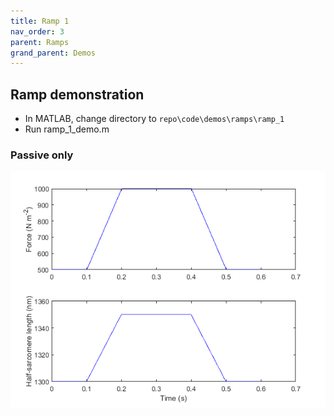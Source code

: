 ```yaml
---
title: Ramp 1
nav_order: 3
parent: Ramps
grand_parent: Demos
---
```


## Ramp demonstration

+ In MATLAB, change directory to `repo\code\demos\ramps\ramp_1`
+ Run ramp_1_demo.m

### Passive only

![ramp_1_demo](ramp_1_output.png)



